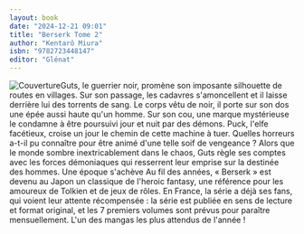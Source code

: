 ```yaml
---
layout: book
date: "2024-12-21 09:01"
title: "Berserk Tome 2"
author: "Kentarô Miura"
isbn: "9782723448147"
editor: "Glénat"
---
```

![Couverture](/img/9782723448147.jpeg)Guts, le guerrier noir, promène son imposante silhouette de routes en villages. Sur son passage, les cadavres s'amoncellent et il laisse derrière lui des torrents de sang. Le corps vêtu de noir, il porte sur son dos une épée aussi haute qu'un homme. Sur son cou, une marque mystérieuse le condamne à être poursuivi jour et nuit par des démons. Puck, l'elfe facétieux, croise un jour le chemin de cette machine à tuer. Quelles horreurs a-t-il pu connaître pour être animé d'une telle soif de vengeance ? Alors que le monde sombre inextricablement dans le chaos, Guts règle ses comptes avec les forces démoniaques qui resserrent leur emprise sur la destinée des hommes. Une époque s'achève  Au fil des années, « Berserk » est devenu au Japon un classique de l'heroic fantasy, une référence pour les amoureux de Tolkien et de jeux de rôles. En France, la série a déjà ses fans, qui voient leur attente récompensée : la série est publiée en sens de lecture et format original, et les 7 premiers volumes sont prévus pour paraître mensuellement. L'un des mangas les plus attendus de l'année !